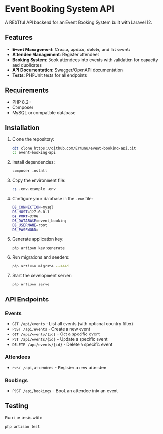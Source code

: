 # Event Booking System API

A RESTful API backend for an Event Booking System built with Laravel 12.

## Features

- **Event Management**: Create, update, delete, and list events
- **Attendee Management**: Register attendees
- **Booking System**: Book attendees into events with validation for capacity and duplicates
- **API Documentation**: Swagger/OpenAPI documentation
- **Tests**: PHPUnit tests for all endpoints

## Requirements

- PHP 8.2+
- Composer
- MySQL or compatible database

## Installation

1. Clone the repository:
    ```bash
    git clone https://github.com/ErMunu/event-booking-api.git
    cd event-booking-api
2. Install dependencies:
    ```bash
    composer install
3. Copy the environment file:
    ```bash
    cp .env.example .env
4. Configure your database in the `.env` file:
    ```bash
    DB_CONNECTION=mysql
    DB_HOST=127.0.0.1
    DB_PORT=3306
    DB_DATABASE=event_booking
    DB_USERNAME=root
    DB_PASSWORD=
5. Generate application key:
    ```bash
    php artisan key:generate
6. Run migrations and seeders:
    ```bash
    php artisan migrate --seed
7. Start the development server:
    ```bash
    php artisan serve

## API Endpoints
### Events
- `GET /api/events` - List all events (with optional country filter)
- `POST /api/events` - Create a new event
- `GET /api/events/{id}` - Get a specific event
- `PUT /api/events/{id}` - Update a specific event
- `DELETE /api/events/{id}` - Delete a specific event

### Attendees
- `POST /api/attendees` - Register a new attendee

### Bookings
- `POST /api/bookings` - Book an attendee into an event

## Testing
Run the tests with:
```bash
php artisan test

